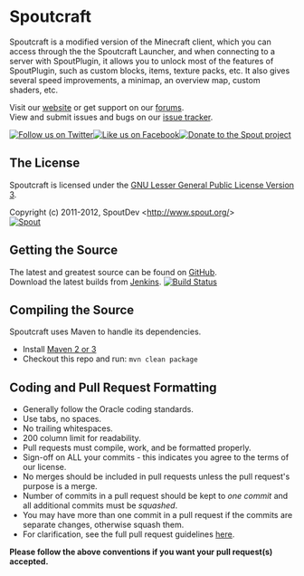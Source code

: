 Spoutcraft
==========
Spoutcraft is a modified version of the Minecraft client, which you can access through the the Spoutcraft Launcher, and when connecting to a server with SpoutPlugin, it allows you to unlock most of the features of SpoutPlugin, such as custom blocks, items, texture packs, etc. It also gives several speed improvements, a minimap, an overview map, custom shaders, etc.

Visit our [website][Website] or get support on our [forums][Forums].  
View and submit issues and bugs on our [issue tracker][Issues].

[![Follow us on Twitter][Twitter Logo]][Twitter][![Like us on Facebook][Facebook Logo]][Facebook][![Donate to the Spout project][Donate Logo]][Donate]

## The License
Spoutcraft is licensed under the [GNU Lesser General Public License Version 3][License].

Copyright (c) 2011-2012, SpoutDev <<http://www.spout.org/>>  
[![Spout][Author Logo]][Website]

## Getting the Source
The latest and greatest source can be found on [GitHub].  
Download the latest builds from [Jenkins]. [![Build Status](http://build.spout.org/job/spoutcraft/badge/icon)][Jenkins]

## Compiling the Source
Spoutcraft uses Maven to handle its dependencies.

* Install [Maven 2 or 3](http://maven.apache.org/download.html)  
* Checkout this repo and run: `mvn clean package`

## Coding and Pull Request Formatting
* Generally follow the Oracle coding standards.
* Use tabs, no spaces.
* No trailing whitespaces.
* 200 column limit for readability.
* Pull requests must compile, work, and be formatted properly.
* Sign-off on ALL your commits - this indicates you agree to the terms of our license.
* No merges should be included in pull requests unless the pull request's purpose is a merge.
* Number of commits in a pull request should be kept to *one commit* and all additional commits must be *squashed*.
* You may have more than one commit in a pull request if the commits are separate changes, otherwise squash them.
* For clarification, see the full pull request guidelines [here](http://spout.in/prguide).

**Please follow the above conventions if you want your pull request(s) accepted.**

[Author Logo]: http://cdn.spout.org/img/logo/spout_305x135.png
[License]: http://www.gnu.org/licenses/lgpl.html
[Website]: http://www.spout.org
[Forums]: http://forums.spout.org
[GitHub]: https://github.com/spoutdev/spoutcraft
[Jenkins]: http://build.spout.org/job/spoutcraft
[Issues]: http://issues.spout.org/browse/spoutcraft
[Twitter]: http://spout.in/twitter
[Twitter Logo]: http://cdn.spout.org/img/button/twitter_follow_us.png
[Facebook]: http://spout.in/facebook
[Facebook Logo]: http://cdn.spout.org/img/button/facebook_like_us.png
[Donate]: http://spout.in/donate
[Donate Logo]: http://cdn.spout.org/img/button/donate_paypal_96x96.png
